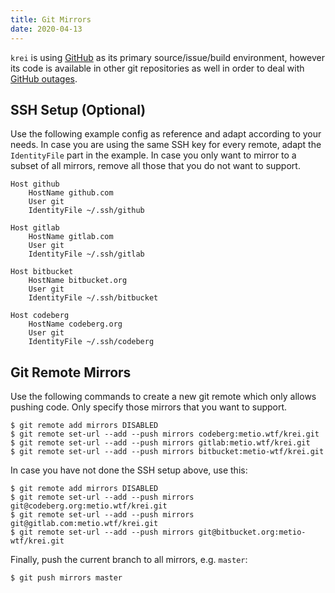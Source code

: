 ```yaml
---
title: Git Mirrors
date: 2020-04-13
---
```


`krei` is using [GitHub](https://github.com/metio/krei) as its primary source/issue/build environment, however its code is available in other git repositories as well in order to deal with [GitHub outages](https://www.githubstatus.com/).

## SSH Setup (**Optional**)

Use the following example config as reference and adapt according to your needs. In case you are using the same SSH key for every remote, adapt the `IdentityFile` part in the example. In case you only want to mirror to a subset of all mirrors, remove all those that you do not want to support.

```
Host github
    HostName github.com
    User git
    IdentityFile ~/.ssh/github

Host gitlab
    HostName gitlab.com
    User git
    IdentityFile ~/.ssh/gitlab

Host bitbucket
    HostName bitbucket.org
    User git
    IdentityFile ~/.ssh/bitbucket

Host codeberg
    HostName codeberg.org
    User git
    IdentityFile ~/.ssh/codeberg
```

## Git Remote Mirrors

Use the following commands to create a new git remote which only allows pushing code. Only specify those mirrors that you want to support.

```shell script
$ git remote add mirrors DISABLED
$ git remote set-url --add --push mirrors codeberg:metio.wtf/krei.git
$ git remote set-url --add --push mirrors gitlab:metio.wtf/krei.git
$ git remote set-url --add --push mirrors bitbucket:metio-wtf/krei.git
```

In case you have not done the SSH setup above, use this:

```shell script
$ git remote add mirrors DISABLED
$ git remote set-url --add --push mirrors git@codeberg.org:metio.wtf/krei.git
$ git remote set-url --add --push mirrors git@gitlab.com:metio.wtf/krei.git
$ git remote set-url --add --push mirrors git@bitbucket.org:metio-wtf/krei.git
```

Finally, push the current branch to all mirrors, e.g. `master`:

```shell script
$ git push mirrors master
```
